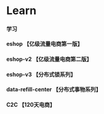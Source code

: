 # Learn
#### 学习
#### eshop     【亿级流量电商第一版】
#### eshop-v2  【亿级流量电商第二版】
#### eshop-v3  【分布式锁系列】
#### data-refill-center    【分布式事物系列】
#### C2C       【120天电商】
